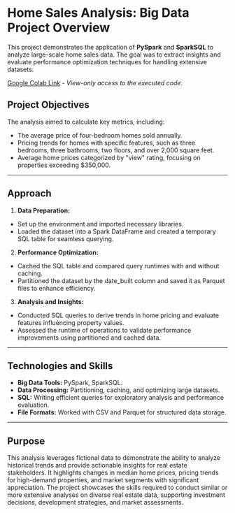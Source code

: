 # Home Sales Analysis: Big Data Project Overview

This project demonstrates the application of **PySpark** and **SparkSQL** to analyze large-scale home sales data. The goal was to extract insights and evaluate performance optimization techniques for handling extensive datasets.

[Google Colab Link](https://github.com/LegallyNotBlonde/MegaData_SparkProject_Home_Sales) - *View-only access to the executed code*.

## Project Objectives

The analysis aimed to calculate key metrics, including:

* The average price of four-bedroom homes sold annually.
* Pricing trends for homes with specific features, such as three bedrooms, three bathrooms, two floors, and over 2,000 square feet.
* Average home prices categorized by "view" rating, focusing on properties exceeding $350,000.
___

## Approach
1. **Data Preparation:** 
* Set up the environment and imported necessary libraries.
* Loaded the dataset into a Spark DataFrame and created a temporary SQL table for seamless querying.

2. **Performance Optimization:**

* Cached the SQL table and compared query runtimes with and without caching.
* Partitioned the dataset by the date_built column and saved it as Parquet files to enhance efficiency.

3. **Analysis and Insights:**

* Conducted SQL queries to derive trends in home pricing and evaluate features influencing property values.
* Assessed the runtime of operations to validate performance improvements using partitioned and cached data.

___

## Technologies and Skills
* **Big Data Tools:** PySpark, SparkSQL.
* **Data Processing:** Partitioning, caching, and optimizing large datasets.
* **SQL:** Writing efficient queries for exploratory analysis and performance evaluation.
* **File Formats:**  Worked with CSV and Parquet for structured data storage.
___

## Purpose
This analysis leverages fictional data to demonstrate the ability to analyze historical trends and provide actionable insights for real estate stakeholders. It highlights changes in median home prices, pricing trends for high-demand properties, and market segments with significant appreciation. The project showcases the skills required to conduct similar or more extensive analyses on diverse real estate data, supporting investment decisions, development strategies, and market assessments.

